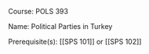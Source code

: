 




Course: POLS 393

Name: Political Parties in Turkey

Prerequisite(s): [[SPS 101]] or [[SPS 102]]